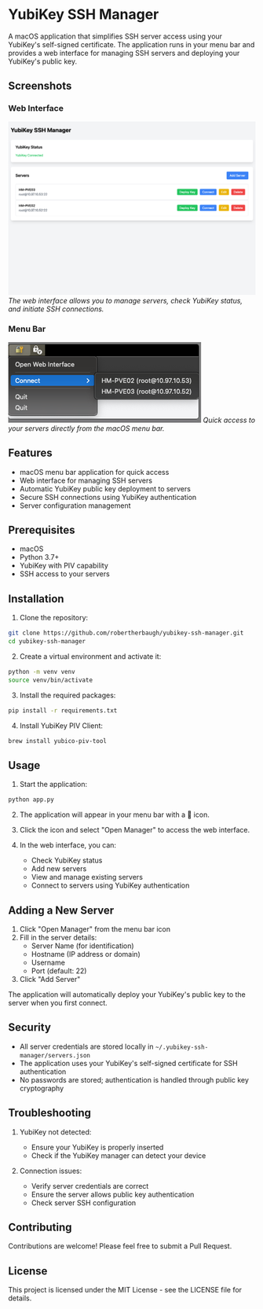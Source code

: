 # YubiKey SSH Manager

A macOS application that simplifies SSH server access using your YubiKey's self-signed certificate. The application runs in your menu bar and provides a web interface for managing SSH servers and deploying your YubiKey's public key.

## Screenshots

### Web Interface
![Web Interface](screenshots/web-interface.png)
*The web interface allows you to manage servers, check YubiKey status, and initiate SSH connections.*

### Menu Bar
![Menu Bar](screenshots/menu-bar.png)
*Quick access to your servers directly from the macOS menu bar.*

## Features

- macOS menu bar application for quick access
- Web interface for managing SSH servers
- Automatic YubiKey public key deployment to servers
- Secure SSH connections using YubiKey authentication
- Server configuration management

## Prerequisites

- macOS
- Python 3.7+
- YubiKey with PIV capability
- SSH access to your servers

## Installation

1. Clone the repository:
```bash
git clone https://github.com/robertherbaugh/yubikey-ssh-manager.git
cd yubikey-ssh-manager
```

2. Create a virtual environment and activate it:
```bash
python -m venv venv
source venv/bin/activate
```

3. Install the required packages:
```bash
pip install -r requirements.txt
```

4. Install YubiKey PIV Client:
```bash
brew install yubico-piv-tool
```

## Usage

1. Start the application:
```bash
python app.py
```

2. The application will appear in your menu bar with a 🔐 icon.

3. Click the icon and select "Open Manager" to access the web interface.

4. In the web interface, you can:
   - Check YubiKey status
   - Add new servers
   - View and manage existing servers
   - Connect to servers using YubiKey authentication

## Adding a New Server

1. Click "Open Manager" from the menu bar icon
2. Fill in the server details:
   - Server Name (for identification)
   - Hostname (IP address or domain)
   - Username
   - Port (default: 22)
3. Click "Add Server"

The application will automatically deploy your YubiKey's public key to the server when you first connect.

## Security

- All server credentials are stored locally in `~/.yubikey-ssh-manager/servers.json`
- The application uses your YubiKey's self-signed certificate for SSH authentication
- No passwords are stored; authentication is handled through public key cryptography

## Troubleshooting

1. YubiKey not detected:
   - Ensure your YubiKey is properly inserted
   - Check if the YubiKey manager can detect your device

2. Connection issues:
   - Verify server credentials are correct
   - Ensure the server allows public key authentication
   - Check server SSH configuration

## Contributing

Contributions are welcome! Please feel free to submit a Pull Request.

## License

This project is licensed under the MIT License - see the LICENSE file for details.
